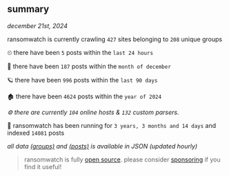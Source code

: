 
## summary
_december 21st, 2024_

ransomwatch is currently crawling `427` sites belonging to `208` unique groups

⏲ there have been `5` posts within the `last 24 hours`

🦈 there have been `187` posts within the `month of december`

🪐 there have been `996` posts within the `last 90 days`

🏚 there have been `4624` posts within the `year of 2024`

_⚙️ there are currently `104` online hosts & `132` custom parsers._

🦕 ransomwatch has been running for `3 years, 3 months and 14 days` and indexed `14081` posts

_all data  [(groups)](http://ransomwhat.telemetry.ltd/groups) and [(posts)](http://ransomwhat.telemetry.ltd/posts) is available in JSON (updated hourly)_

> ransomwatch is fully [open source](https://github.com/joshhighet/ransomwatch#ransomwatch--). please consider [sponsoring](https://github.com/sponsors/joshhighet) if you find it useful!
